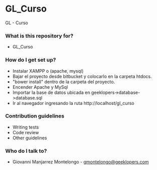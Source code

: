 # GL_Curso

GL - Curso

### What is this repository for? ###

* GL_Curso

### How do I get set up? ###

* Instalar XAMPP o (apache, mysql)
* Bajar el proyecto desde bitbucket y colocarlo en la carpeta htdocs.
* "bower install" dentro de la carpeta del proyecto.
* Encender Apache y MySql
* Importar la base de datos ubicada en geeklopers->database->database.sql
* Ir al navegador ingresando la ruta http://localhost/gl_curso

### Contribution guidelines ###

* Writing tests
* Code review
* Other guidelines

### Who do I talk to? ###

* Giovanni Manjarrez Montelongo - gmontelongo@geeklopers.com
